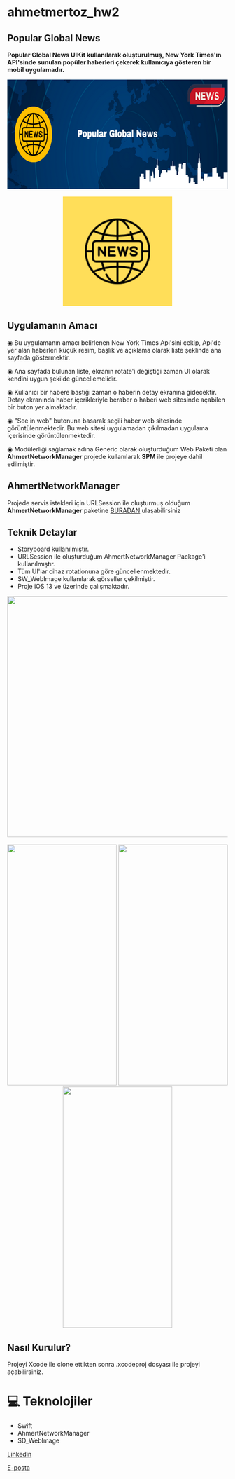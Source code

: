 # ahmetmertoz_hw2
## Popular Global News

<b>Popular Global News UIKit kullanılarak oluşturulmuş, New York Times'ın API'sinde sunulan popüler haberleri çekerek kullanıcıya gösteren bir mobil uygulamadır.</b>
<p align="center">
<img src="readmeSources/popularNewsPoster.png" width="750" height="250">
</p>
<p align="center">
<img src="readmeSources/appIcon.png"  width="250" height="250">
</p>

</p>


## Uygulamanın Amacı
◉ Bu uygulamanın amacı belirlenen New York Times Api'sini çekip, Api'de yer alan haberleri küçük resim, başlık ve açıklama olarak liste şeklinde ana sayfada göstermektir. 
<p>
◉ Ana sayfada bulunan liste, ekranın rotate'i değiştiği zaman UI olarak kendini uygun şekilde güncellemelidir.
</p>
◉ Kullanıcı bir habere bastığı zaman o haberin detay ekranına gidecektir. Detay ekranında haber içerikleriyle beraber o haberi web sitesinde açabilen bir buton yer almaktadır.
</p>
◉ "See in web" butonuna basarak seçili haber web sitesinde görüntülenmektedir. Bu web sitesi uygulamadan çıkılmadan uygulama içerisinde görüntülenmektedir.
</p>
◉ Modülerliği sağlamak adına Generic olarak oluşturduğum Web Paketi olan <b>AhmertNetworkManager</b> projede kullanılarak <b>SPM</b> ile projeye dahil edilmiştir.


## AhmertNetworkManager 
Projede servis istekleri için URLSession ile oluşturmuş olduğum <b>AhmertNetworkManager</b> paketine <a href="https://github.com/ahmetmert1/AhmertNetworkManager">BURADAN</a> ulaşabilirsiniz
</p>
</p>

## Teknik Detaylar

<ul>
<li> Storyboard kullanılmıştır.</br></li>
<li> URLSession ile oluşturduğum AhmertNetworkManager Package'i kullanılmıştır. </li>
<li> Tüm UI'lar cihaz rotationuna göre güncellenmektedir.</br></li>
<li> SW_WebImage kullanılarak görseller çekilmiştir.</br></li>
<li> Proje iOS 13 ve üzerinde çalışmaktadır.</br></li>


</ul>
<p align="center">
<img src="readmeSources/appFlow.gif" width="550" height="550">
</p>


<p align="center">
<img src="takeaseatsources/screen1.png" width="250" height="550"> <img src="takeaseatsources/screen2.png" width="250" height="550"> <img src="takeaseatsources/screen3.png" width="250" height="550">
</p>




## Nasıl Kurulur?
Projeyi Xcode ile clone ettikten sonra .xcodeproj dosyası ile projeyi açabilirsiniz.
 
# 💻 Teknolojiler 
- Swift
- AhmertNetworkManager
- SD_WebImage











[Linkedin](https://www.linkedin.com/in/ahmet-mert-öz)

[E-posta](ahmetmertoz11@gmail.com)
